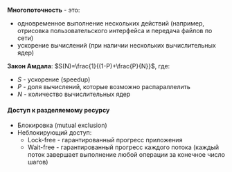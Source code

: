 **Многопоточность** - это:
- одновременное выполнение нескольких действий (например, отрисовка пользовательского интерфейса и передача файлов по сети)
- ускорение вычислений (при наличии нескольких вычислительных ядер)
  
**Закон Амдала**: $S(N)=\frac{1}{(1-P)+\frac{P}{N}}$, где:
- $S$ - ускорение (speedup)
- $P$ - доля вычислений, которые возможно распараллелить
- $N$ - количество вычислительных ядер
#### Доступ к разделяемому ресурсу
- Блокировка (mutual exclusion)
- Неблокирующий доступ:
	- Lock-free - гарантированный прогресс приложения
	- Wait-free - гарантированный прогресс каждого потока (каждый поток завершает выполнение любой операции за конечное число шагов)